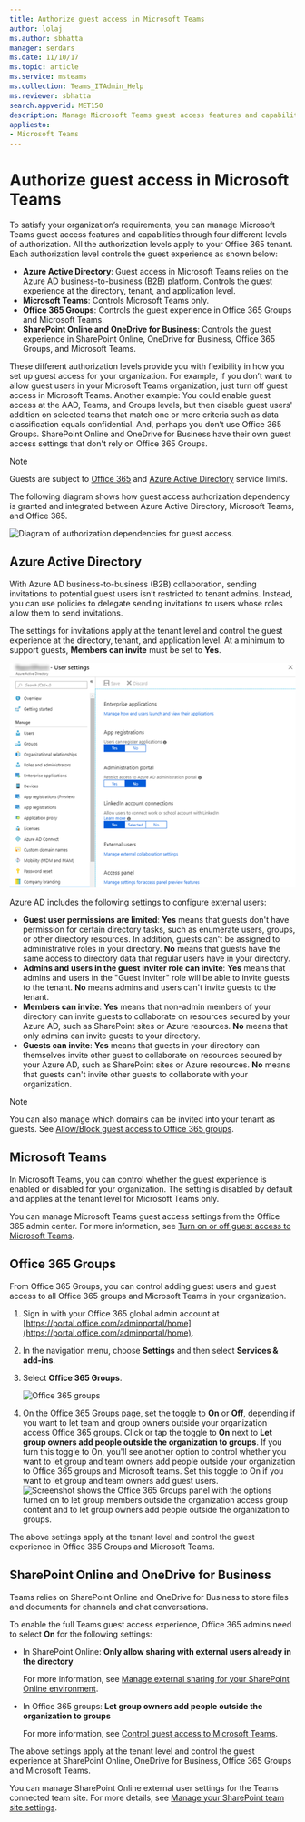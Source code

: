 ```yaml
---
title: Authorize guest access in Microsoft Teams
author: lolaj
ms.author: sbhatta
manager: serdars
ms.date: 11/10/17
ms.topic: article
ms.service: msteams
ms.collection: Teams_ITAdmin_Help
ms.reviewer: sbhatta
search.appverid: MET150
description: Manage Microsoft Teams guest access features and capabilities through four different levels of authorization.
appliesto: 
- Microsoft Teams
---
```


Authorize guest access in Microsoft Teams
===========================================

To satisfy your organization’s requirements, you can manage Microsoft Teams guest access features and capabilities through four different levels of authorization. All the authorization levels apply to your Office 365 tenant. Each authorization level controls the guest experience as shown below:
- **Azure Active Directory**: Guest access in Microsoft Teams relies on the Azure AD business-to-business (B2B) platform. Controls the guest experience at the directory, tenant, and application level. 
- **Microsoft Teams**: Controls Microsoft Teams only. 
- **Office 365 Groups**: Controls the guest experience in Office 365 Groups and Microsoft Teams.
- **SharePoint Online and OneDrive for Business**: Controls the guest experience in SharePoint Online, OneDrive for Business, Office 365 Groups, and Microsoft Teams.

These different authorization levels provide you with flexibility in how you set up guest access for your organization. For example, if you don’t want to allow guest users in your Microsoft Teams organization, just turn off guest access in Microsoft Teams. Another example: You could enable guest access at the AAD, Teams, and Groups levels, but then disable guest users' addition on selected teams that match one or more criteria such as data classification equals confidential. And, perhaps you don’t use Office 365 Groups. SharePoint Online and OneDrive for Business have their own guest access settings that don't rely on Office 365 Groups. 

> [!NOTE]
> Guests are subject to  [Office 365](https://go.microsoft.com/fwlink/p/?linkid=282347) and [Azure Active Directory](https://go.microsoft.com/fwlink/p/?linkid=853019) service limits. 

  The following diagram shows how guest access authorization dependency is granted and integrated between Azure Active Directory, Microsoft Teams, and Office 365.


![Diagram of authorization dependencies for guest access.](media/teams_dependencies_image1.png)


## Azure Active Directory

With Azure AD business-to-business (B2B) collaboration, sending invitations to potential guest users isn’t restricted to tenant admins. Instead, you can use policies to delegate sending invitations to users whose roles allow them to send invitations.

The settings for invitations apply at the tenant level and control the guest experience at the directory, tenant, and application level. At a minimum to support guests, **Members can invite** must be set to **Yes**.


![Screenshot of User settings in Azure Active Directory portal.](media/teams_dependencies_image2.png)

Azure AD includes the following settings to configure external users:
- **Guest user permissions are limited**: **Yes** means that guests don't have permission for certain directory tasks, such as enumerate users, groups, or other directory resources. In addition, guests can't be assigned to administrative roles in your directory. **No** means that guests have the same access to directory data that regular users have in your directory.
- **Admins and users in the guest inviter role can invite**: **Yes** means that admins and users in the "Guest Inviter" role will be able to invite guests to the tenant. **No** means admins and users can't invite guests to the tenant.
- **Members can invite**: **Yes** means that non-admin members of your directory can invite guests to collaborate on resources secured by your Azure AD, such as SharePoint sites or Azure resources. **No** means that only admins can invite guests to your directory.
- **Guests can invite**: **Yes** means that guests in your directory can themselves invite other guest to collaborate on resources secured by your Azure AD, such as SharePoint sites or Azure resources. **No** means that guests can't invite other guests to collaborate with your organization.
 


> [!NOTE]
> You can also manage which domains can be invited into your tenant as guests. See [Allow/Block guest access to Office 365 groups](https://docs.microsoft.com/exchange/recipients-in-exchange-online/manage-group-access-to-office-365-groups). 

## Microsoft Teams
In Microsoft Teams, you can control whether the guest experience is enabled or disabled for your organization. The setting is disabled by default and applies at the tenant level for Microsoft Teams only.



You can manage Microsoft Teams guest access settings from the Office 365 admin center. For more information, see [Turn on or off guest access to Microsoft Teams](set-up-guests.md). 


## Office 365 Groups

From Office 365 Groups, you can control adding guest users and guest access to all Office 365 groups and Microsoft Teams in your organization.

1. Sign in with your Office 365 global admin account at [https://portal.office.com/adminportal/home](https://portal.office.com/adminportal/home).
    
  
2. In the navigation menu, choose **Settings** and then select **Services &amp; add-ins**.
    
  
3. Select **Office 365 Groups**.
    
     ![Office 365 groups](media/e25a7920-254c-4da3-bc5f-a8c7f6b61423.png)
  

  

  
4. On the Office 365 Groups page, set the toggle to **On** or **Off**, depending if you want to let team and group owners outside your organization access Office 365 groups. Click or tap the toggle to **On** next to **Let group owners add people outside the organization to groups**. If you turn this toggle to On, you'll see another option to control whether you want to let group and team owners add people outside your organization to Office 365 groups and Microsoft teams. Set this toggle to On if you want to let group and team owners add guest users. ![Screenshot shows the Office 365 Groups panel with the options turned on to let group members outside the organization access group content and to let group owners add people outside the organization to groups.](media/eee77abd-4425-4585-91a8-5541c17ee7b2.png)




The above settings apply at the tenant level and control the guest experience in Office 365 Groups and Microsoft Teams.


## SharePoint Online and OneDrive for Business

Teams relies on SharePoint Online and OneDrive for Business to store files and documents for channels and chat conversations.  
  
    
    
To enable the full Teams guest access experience, Office 365 admins need to select **On** for the following settings:
  
    
    

- In SharePoint Online: **Only allow sharing with external users already in the directory**
    
    For more information, see [Manage external sharing for your SharePoint Online environment](https://docs.microsoft.com/sharepoint/external-sharing-overview).
    
  
- In Office 365 groups: **Let group owners add people outside the organization to groups**
    
    For more information, see [Control guest access to Microsoft Teams](#controlguest).
  

The above settings apply at the tenant level and control the guest experience at SharePoint Online, OneDrive for Business, Office 365 Groups and Microsoft Teams.


You can manage SharePoint Online external user settings for the Teams connected team site. For more details, see  [Manage your SharePoint team site settings](https://support.office.com/article/Manage-your-SharePoint-team-site-settings-8376034d-d0c7-446e-9178-6ab51c58df42).
